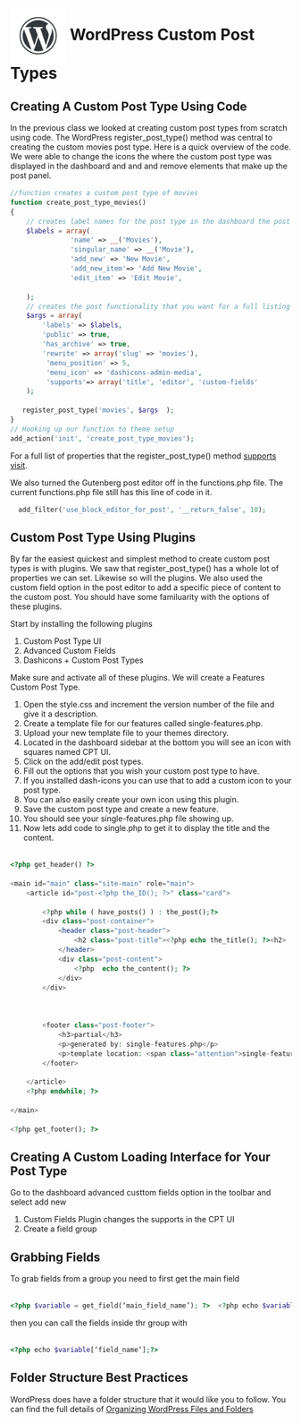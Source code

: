 # <img src="./assets/images/wordpress-water-mark.png" width="100" align="center"> WordPress Custom Post Types

## Creating A Custom Post Type Using Code
In the previous class we looked at creating custom post types from scratch using code. The WordPress register_post_type() method was central to creating the custom movies post type. Here is a quick overview of the code. We were able to change the icons the where the custom post type was displayed in the dashboard and and and remove elements that make up the post panel.

```php
//function creates a custom post type of movies
function create_post_type_movies()
{
    // creates label names for the post type in the dashboard the post panel and in the toolbar.
    $labels = array(
               'name' => __('Movies'),
               'singular_name' => __('Movie'),
               'add_new' => 'New Movie',
               'add_new_item'=> 'Add New Movie',
               'edit_item' => 'Edit Movie',

    );
    // creates the post functionality that you want for a full listing see the link attached above
    $args = array(
        'labels' => $labels,
        'public' => true,
        'has_archive' => true,
        'rewrite' => array('slug' => 'movies'),
         'menu_position' => 5,
         'menu_icon' => 'dashicons-admin-media',
         'supports'=> array('title', 'editor', 'custom-fields'
    );

   register_post_type('movies', $args  );
}
// Hooking up our function to theme setup
add_action('init', 'create_post_type_movies');

```

For a full list of properties that the register_post_type() method [supports visit](https://codex.wordpress.org/Function_Reference/register_post_type#supports).

We also turned the Gutenberg post editor off in the functions.php file. The current functions.php file still has this line of code in it.

```php
  add_filter('use_block_editor_for_post', '__return_false', 10);

```

## Custom Post Type Using Plugins
By far the easiest quickest and simplest method to create custom post types is with plugins. We saw that register_post_type() has a whole lot of properties we can set. Likewise so will the plugins. We also used the custom field option in the post editor to add a specific piece of content to the custom post. You should have some familuarity with the options of these plugins.

Start by installing the following plugins
1. Custom Post Type UI
1. Advanced Custom Fields
1. Dashicons + Custom Post Types

Make sure and activate all of these plugins. We will create a Features Custom Post Type.
1. Open the style.css and increment the version number of the file and give it a description.
1. Create a template file for our features called single-features.php.
1. Upload your new template file to your themes directory.
1. Located in the dashboard sidebar at the bottom you will see an icon with squares named CPT UI.
1. Click on the add/edit post types.
1. Fill out the options that you wish your custom post type to have.
1. If you installed dash-icons you can use that to add a custom icon to your post type.
1. You can also easily create your own icon using this plugin.
1. Save the custom post type and create a new feature.
1. You should see your single-features.php file showing up.
1. Now lets add code to single.php to get it to display the title and the content.


```php

<?php get_header() ?>

<main id="main" class="site-main" role="main">
	<article id="post-<?php the_ID(); ?>" class="card">
	
		<?php while ( have_posts() ) : the_post();?>
		<div class="post-container">
		    <header class="post-header">
				<h2 class="post-title"><?php echo the_title(); ?><h2>
			</header>
			<div class="post-content">
				<?php  echo the_content(); ?>
			</div>
		</div>



		<footer class="post-footer">
			<h3>partial</h3>
			<p>generated by: single-features.php</p>
			<p>template location: <span class="attention">single-features.php</span></p>
		</footer>

	</article>
	<?php endwhile; ?>
	
</main>

<?php get_footer(); ?>

```

 

## Creating A Custom Loading Interface for Your Post Type
Go to the dashboard advanced custtom fields option in the toolbar and select add new
1. Custom Fields Plugin changes the supports in the CPT UI
2. Create a field group


## Grabbing Fields

To grab fields from a group you need to first get the main field 

```php

<?php $variable = get_field(‘main_field_name’); ?>  <?php echo $variable[‘field_name’];?>

```
then you can call the fields inside thr group with
```php

<?php echo $variable[‘field_name’];?>

```



## Folder Structure Best Practices
WordPress does have a folder structure that it would like you to follow. You can find the full details of [Organizing WordPress Files and Folders](https://developer.wordpress.org/themes/basics/organizing-theme-files/) 